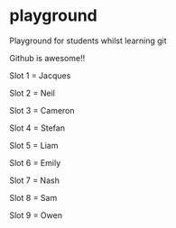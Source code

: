 # playground
Playground for students whilst learning git


Github is awesome!!

Slot 1 = Jacques


Slot 2 = Neil


Slot 3 = Cameron


Slot 4 = Stefan


Slot 5 = Liam


Slot 6 = Emily


Slot 7 = Nash


Slot 8 = Sam


Slot 9 = Owen

